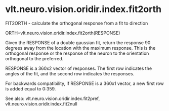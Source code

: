 # vlt.neuro.vision.oridir.index.fit2orth

  FIT2ORTH - calculate the orthogonal response from a fit to direction
 
   ORTH=vlt.neuro.vision.oridir.index.fit2orth(RESPONSE)
 
   Given the RESPONSE of a double gaussian fit, return the response 90 degrees
   away from the location with the maximum response.  This is the
   orthogonal response or the response of the neuron to the orientation orthogonal
   to the preferred.
 
   RESPONSE is a 360x2 vector of responses. The first row indicates the 
   angles of the fit, and the second row indicates the responses.
 
   For backwards compatibility, if RESPONSE is a 360x1 vector, a new first
   row is added equal to 0:359.
 
   See also: vlt.neuro.vision.oridir.index.fit2pref, vlt.neuro.vision.oridir.index.fit2null
